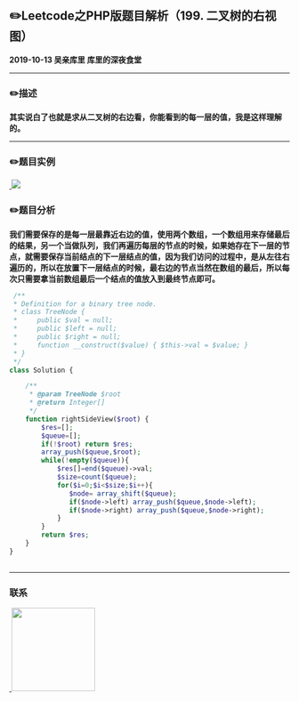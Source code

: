 ## :pencil2:Leetcode之PHP版题目解析（199. 二叉树的右视图）
**2019-10-13 吴亲库里 库里的深夜食堂**
****
### :pencil2:描述
**其实说白了也就是求从二叉树的右边看，你能看到的每一层的值，我是这样理解的。**
****
### :pencil2:题目实例
<a href="https://github.com/wuqinqiang/">
​    <img src="https://github.com/wuqinqiang/Lettcode-php/blob/master/images/199.png">
</a> 

### :pencil2:题目分析
**我们需要保存的是每一层最靠近右边的值，使用两个数组，一个数组用来存储最后的结果，另一个当做队列，我们再遍历每层的节点的时候，如果她存在下一层的节点，就需要保存当前结点的下一层结点的值，因为我们访问的过程中，是从左往右遍历的，所以在放置下一层结点的时候，最右边的节点当然在数组的最后，所以每次只需要拿当前数组最后一个结点的值放入到最终节点即可。**

```php
 /**
 * Definition for a binary tree node.
 * class TreeNode {
 *     public $val = null;
 *     public $left = null;
 *     public $right = null;
 *     function __construct($value) { $this->val = $value; }
 * }
 */
class Solution {

    /**
     * @param TreeNode $root
     * @return Integer[]
     */
    function rightSideView($root) {
        $res=[];
        $queue=[];
        if(!$root) return $res;
        array_push($queue,$root);
        while(!empty($queue)){
            $res[]=end($queue)->val;
            $size=count($queue);
            for($i=0;$i<$size;$i++){
               $node= array_shift($queue);
               if($node->left) array_push($queue,$node->left);
               if($node->right) array_push($queue,$node->right);
            }
        }
        return $res;
    }
}
    
```
****


### 联系

<a href="https://github.com/wuqinqiang/">
​    <img src="https://github.com/wuqinqiang/Lettcode-php/blob/master/qrcode_for_gh_c194f9d4cdb1_430.jpg" width="150px" height="150px">
</a> 
   
    
    
    

